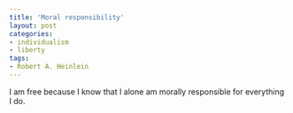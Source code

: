 ```yaml
---
title: 'Moral responsibility'
layout: post
categories:
- individualism
- liberty
tags:
- Robert A. Heinlein
---
```


I am free because I know that I alone am morally responsible for everything I do.